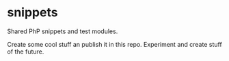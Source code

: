# snippets
Shared PhP snippets and test modules.

Create some cool stuff an publish it in this repo. Experiment and create stuff of the future.

